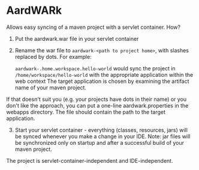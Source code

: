 AardWARk
========

Allows easy syncing of a maven project with a servlet container. How?

1. Put the aardwark.war file in your servlet container
2. Rename the war file to `aardwark-<path to project home>`, with slashes replaced by dots. For example:

    `aardwark-.home.workspace.hello-world` would sync the project in `/home/workspace/hello-world` with the appropriate application within the web context The target application is chosen by examining the artifact name of your maven project.

If that doesn't suit you (e.g. your projects have dots in their name) or you don't like the approach, you can put a one-line aardwark.properties in the webapps directory. The file should contain the path to the target application.

3. Start your servlet container - everything (classes, resources, jars) will be synced whenever you make a change in your IDE. Note: jar files will be synchronized only on startup and after a successful build of your maven project.

The project is servlet-container-independent and IDE-independent.
